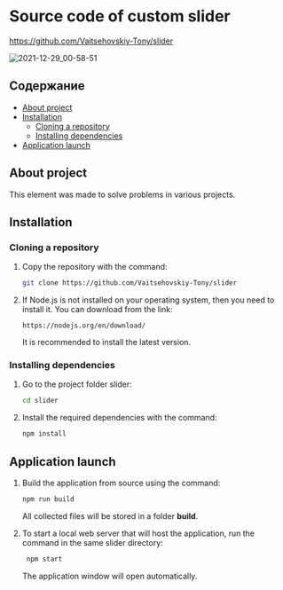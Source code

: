 # Source code of custom slider

https://github.com/Vaitsehovskiy-Tony/slider

![2021-12-29_00-58-51](https://user-images.githubusercontent.com/54285416/196420452-21fddc89-d72f-4903-93dc-c78062174cdd.png)

## Содержание

* [About project](#about)
* [Installation](#install)
    * [Cloning a repository](#clone)
    * [Installing dependencies](#dep)
* [Application launch](#run)

## <a name='about'></a>About project
This element was made to solve problems in various projects.

##  <a name='install'></a>Installation

### <a name='clone'></a>Сloning a repository

1. Copy the repository with the command:

   ```bash  
   git clone https://github.com/Vaitsehovskiy-Tony/slider
   ```

2. If Node.js is not installed on your operating system, then you need to install it. You can download from the link:
   ```
   https://nodejs.org/en/download/
   ```
   It is recommended to install the latest version.

###  <a name='dep'></a>Installing dependencies

1. Go to the project folder slider:

   ```bash
   cd slider
   ```

2. Install the required dependencies with the command:

   ```bash
   npm install

## <a name='run'></a>Application launch

1. Build the application from source using the command:

   ```bash
   npm run build
   ```

   All collected files will be stored in a folder **build**.

2. To start a local web server that will host the application, run the command in the same slider directory:

   ```bash
    npm start
   ```

    The application window will open automatically.
